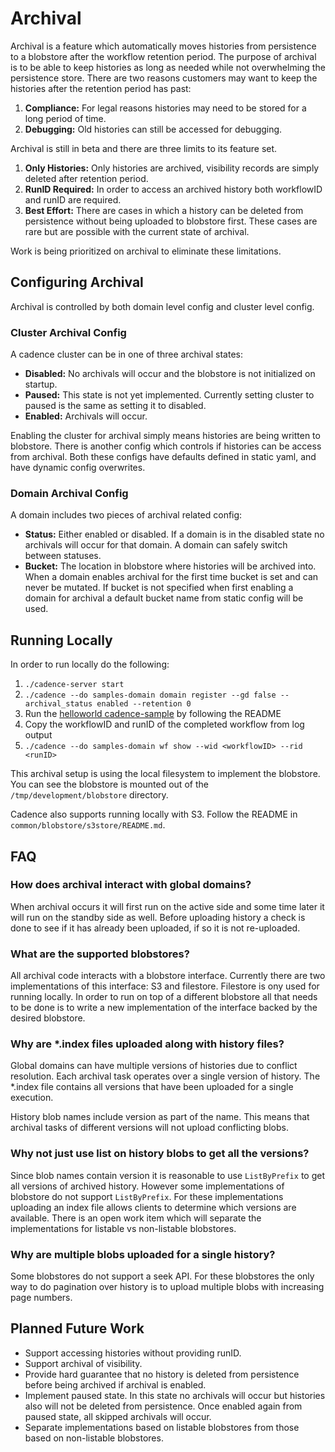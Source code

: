 # Archival

Archival is a feature which automatically moves histories from persistence to a blobstore after
the workflow retention period. The purpose of archival is to be able to keep histories as long as needed
while not overwhelming the persistence store. There are two reasons customers may want
to keep the histories after the retention period has past:
1. **Compliance:** For legal reasons histories may need to be stored for a long period of time.
2. **Debugging:** Old histories can still be accessed for debugging.

Archival is still in beta and there are three limits to its feature set.
1. **Only Histories:** Only histories are archived, visibility records are simply deleted after retention period.
2. **RunID Required:** In order to access an archived history both workflowID and runID are required.
2. **Best Effort:** There are cases in which a history can be deleted from persistence without
being uploaded to blobstore first. These cases are rare but are possible with the current state of archival.

Work is being prioritized on archival to eliminate these limitations.

## Configuring Archival

Archival is controlled by both domain level config and cluster level config. 

### Cluster Archival Config

A cadence cluster can be in one of three archival states:
  * **Disabled:** No archivals will occur and the blobstore is not initialized on startup.
  * **Paused:** This state is not yet implemented. Currently setting cluster to paused is the same as setting it to disabled.
  * **Enabled:** Archivals will occur.

Enabling the cluster for archival simply means histories are being written to blobstore. There is another
config which controls if histories can be access from archival. Both these configs have defaults defined in static yaml, and have dynamic config overwrites.

### Domain Archival Config

A domain includes two pieces of archival related config: 
  * **Status:** Either enabled or disabled. If a domain is in the disabled state no archivals will occur for that domain. 
  A domain can safely switch between statuses.
  * **Bucket:** The location in blobstore where histories will be archived into. When a domain enables archival
  for the first time bucket is set and can never be mutated. If bucket is not specified when first enabling
  a domain for archival a default bucket name from static config will be used.

## Running Locally

In order to run locally do the following:
1. `./cadence-server start`
2. `./cadence --do samples-domain domain register --gd false --archival_status enabled --retention 0`
3. Run the [helloworld cadence-sample](https://github.com/samarabbas/cadence-samples) by following the README
4. Copy the workflowID and runID of the completed workflow from log output
5. `./cadence --do samples-domain wf show --wid <workflowID> --rid <runID>`

This archival setup is using the local filesystem to implement the blobstore. You can see the blobstore is mounted
out of the `/tmp/development/blobstore` directory. 

Cadence also supports running locally with S3. Follow the README in `common/blobstore/s3store/README.md`.

## FAQ

### How does archival interact with global domains?
When archival occurs it will first run on the active side and some time later it will run on the standby side as well. 
Before uploading history a check is done to see if it has already been uploaded, if so it is not re-uploaded.

### What are the supported blobstores?
All archival code interacts with a blobstore interface. Currently there 
are two implementations of this interface: S3 and filestore. Filestore is ony used
for running locally. In order to run on top of a different blobstore all that needs
to be done is to write a new implementation of the interface backed by the desired blobstore.

### Why are *.index files uploaded along with history files?
Global domains can have multiple versions of histories due to conflict resolution. Each
archival task operates over a single version of history. The *.index file contains all versions that have been uploaded
for a single execution.

History blob names include version as part of the name. This means that archival tasks
of different versions will not upload conflicting blobs. 

### Why not just use list on history blobs to get all the versions?
Since blob names contain version it is reasonable to use ```ListByPrefix``` to get all 
versions of archived history. However some implementations of blobstore do not support ```ListByPrefix```.
For these implementations uploading an index file allows clients to determine which versions are available.
There is an open work item which will separate the implementations for listable vs non-listable blobstores.

### Why are multiple blobs uploaded for a single history?
Some blobstores do not support a seek API. For these blobstores the only way to do pagination over history is to upload multiple
blobs with increasing page numbers.

## Planned Future Work
* Support accessing histories without providing runID.
* Support archival of visibility.
* Provide hard guarantee that no history is deleted from persistence before being archived if archival is enabled.
* Implement paused state. In this state no archivals will occur but histories also will not be deleted from persistence.
Once enabled again from paused state, all skipped archivals will occur. 
* Separate implementations based on listable blobstores from those based on non-listable blobstores.